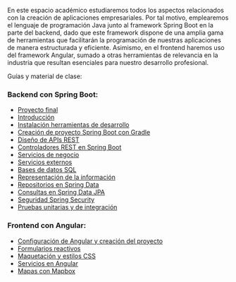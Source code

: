 En este espacio académico estudiaremos todos los aspectos relacionados con la creación de aplicaciones empresariales. Por tal motivo, emplearemos el lenguaje de programación Java junto al framework Spring Boot en la parte del backend, dado que este framework dispone de una amplia gama de herramientas que facilitarán la programación de nuestras aplicaciones de manera estructurada y eficiente. Asimismo, en el frontend haremos uso del framework Angular, sumado a otras herramientas de relevancia en la industria que resultan esenciales para nuestro desarrollo profesional.

Guías y material de clase:

### Backend con Spring Boot:

- [Proyecto final](0.proyecto-final.md)
- [Introducción](1.introduccion.md)
- [Instalación herramientas de desarrollo](2.instalacion-herramientas-de-desarrollo.md)
- [Creación de proyecto Spring Boot con Gradle](3.proyecto-gradle.md)
- [Diseño de APIs REST](4.apis-rest.md)
- [Controladores REST en Spring Boot](5.controladores-rest-SpringBoot.md)
- [Servicios de negocio](6.servicios-negocio.md)
- [Servicios externos](7.servicios-externos.md)
- [Bases de datos SQL](8.bases-datos-sql.md)
- [Representación de la información](9.representacion-informacion.md)
- [Repositorios en Spring Data](10.repositorios.md)
- [Consultas en Spring Data JPA](11.consultas.md)
- [Seguridad Spring Security](12.spring-security.md)
- [Pruebas unitarias y de integración](13.pruebas.md)

### Frontend con Angular:

- [Configuración de Angular y creación del proyecto](14.angular.md)
- [Formularios reactivos](15.formularios.md)
- [Maquetación y estilos CSS](16.maquetacion-css.md)
- [Servicios en Angular](17.servicios-angular.md)
- [Mapas con Mapbox](18.mapas.md)